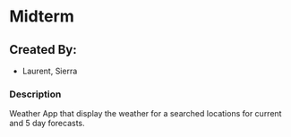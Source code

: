 # Midterm

## Created By: 
- Laurent, Sierra

### Description
Weather App that display the weather for a searched locations for current and 5 day forecasts.